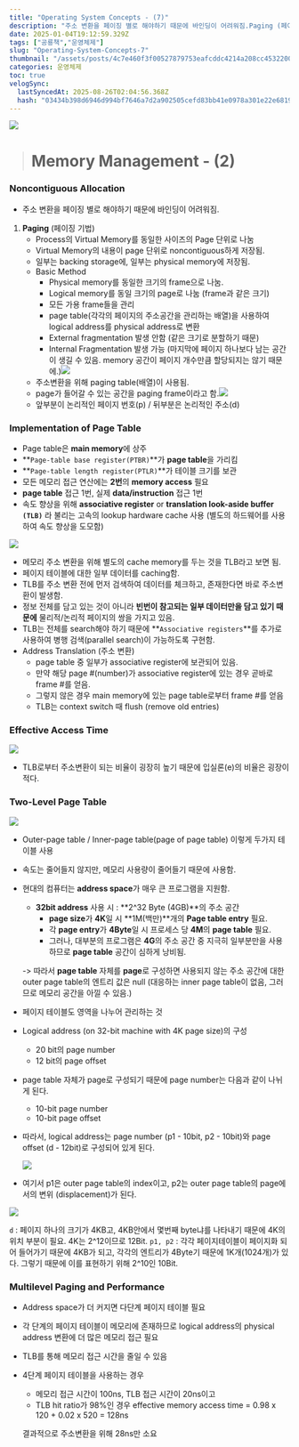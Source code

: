 ```yaml
---
title: "Operating System Concepts - (7)"
description: "주소 변환을 페이징 별로 해야하기 때문에 바인딩이 어려워짐.Paging (페이징 기법)Process의 Virtual Memory를 동일한 사이즈의 Page 단위로 나눔Virtual Memory의 내용이 page 단위로 noncontiguous하게 저장됨.일부는 back"
date: 2025-01-04T19:12:59.329Z
tags: ["공룡책","운영체제"]
slug: "Operating-System-Concepts-7"
thumbnail: "/assets/posts/4c7e460f3f00527879753eafcddc4214a208cc453220003693f71179b54f1d6b.png"
categories: 운영체제
toc: true
velogSync:
  lastSyncedAt: 2025-08-26T02:04:56.368Z
  hash: "03434b398d6946d994bf7646a7d2a902505cefd83bb41e0978a301e22e68196a"
---
```


![](/assets/posts/4c7e460f3f00527879753eafcddc4214a208cc453220003693f71179b54f1d6b.png)

> # Memory Management - (2)

### Noncontiguous Allocation

- 주소 변환을 페이징 별로 해야하기 때문에 바인딩이 어려워짐.

1. **Paging** (페이징 기법)
   - Process의 Virtual Memory를 동일한 사이즈의 Page 단위로 나눔
   - Virtual Memory의 내용이 page 단위로 noncontiguous하게 저장됨.
   - 일부는 backing storage에, 일부는 physical memory에 저장됨.
   - Basic Method
     - Physical memory를 동일한 크기의 frame으로 나눔.
     - Logical memory를 동일 크기의 page로 나눔 (frame과 같은 크기)
     - 모든 가용 frame들을 관리
     - page table(각각의 페이지의 주소공간을 관리하는 배열)을 사용하여 logical address를 physical address로 변환
     - External fragmentation 발생 안함 (같은 크기로 분할하기 때문)
     - Internal Fragmentation 발생 가능 (마지막에 페이지 하나보다 남는 공간이 생길 수 있음. memory 공간이 페이지 개수만큼 할당되지는 않기 때문에.)![](/assets/posts/1f7efb322e8cb2bd87313949a86a6ce6d56c677a76b38bea659714bb201cf9ca.png)
   - 주소변환을 위해 paging table(배열)이 사용됨.
   - page가 들어갈 수 있는 공간을 paging frame이라고 함.![](/assets/posts/d9db94acd87aac65e84658a9d5e77cfafd759303f7a95f6937ac462b3f3466c3.png)
   - 앞부분이 논리적인 페이지 번호(p) / 뒤부분은 논리적인 주소(d)

### Implementation of Page Table

- Page table은 **main memory**에 상주
- **`Page-table base register(PTBR)`**가 **page table**을 가리킴
- **`Page-table length register(PTLR)`**가 테이블 크기를 보관
- 모든 메모리 접근 연산에는 **2번**의 **memory access** 필요
- **page table** 접근 1번, 실제 **data/instruction** 접근 1번
- 속도 향상을 위해 **associative register** or **translation look-aside buffer** **`(TLB)`** 라 불리는 고속의 lookup hardware cache 사용 (별도의 하드웨어를 사용하여 속도 향상을 도모함)

![](/assets/posts/deed4f1462f91daaf44f31f16307770bd822cd7c9839a9f4930ca789ae9c8d7c.png)
- 메모리 주소 변환을 위해 별도의 cache memory를 두는 것을 TLB라고 보면 됨.
- 페이지 테이블에 대한 일부 데이터를 caching함.
- TLB를 주소 변환 전에 먼저 검색하여 데이터를 체크하고, 존재한다면 바로 주소변환이 발생함.
- 정보 전체를 담고 있는 것이 아니라 **빈번이 참고되는 일부 데이터만을 담고 있기 때문에** 물리적/논리적 페이지의 쌍을 가지고 있음.
- TLB는 전체를 search해야 하기 때문에 **`Associative registers`**를 추가로 사용하여 병행 검색(parallel search)이 가능하도록 구현함.
- Address Translation (주소 변환)
  - page table 중 일부가 associative register에 보관되어 있음.
  - 만약 해당 page #(number)가 associative register에 있는 경우 곧바로 frame #를 얻음.
  - 그렇지 않은 경우 main memory에 있는 page table로부터 frame #를 얻음
  - TLB는 context switch 때 flush (remove old entries)

### Effective Access Time
![](/assets/posts/04e17bacde444d68d9bda8b9f86a447221060a0efb2d526d3a22f858b6b993f5.png)
- TLB로부터 주소변환이 되는 비율이 굉장히 높기 때문에 입실론(e)의 비율은 굉장이 적다.


### Two-Level Page Table
![](/assets/posts/826f6b8fd6f049d2e48fd566f795a39c993e0388f48aa12b596862c646f14d19.png)

- Outer-page table / Inner-page table(page of page table) 이렇게 두가지 테이블 사용
- 속도는 줄어들지 않지만, 메모리 사용량이 줄어들기 때문에 사용함.
- 현대의 컴퓨터는 **address space**가 매우 큰 프로그램을 지원함.
  - **32bit address** 사용 시 : **2^32 Byte (4GB)**의 주소 공간
    - **page size**가 **4K**일 시 **1M(백만)**개의 **Page table entry** 필요.
    - 각 **page entry**가 **4Byte**일 시 프로세스 당 **4M**의 **page table** 필요.
    - 그러나, 대부분의 프로그램은 **4G**의 주소 공간 중 지극히 일부분만을 사용하므로 **page table** 공간이 심하게 낭비됨.
  
  -> 따라서 **page table** 자체를 **page**로 구성하면 사용되지 않는 주소 공간에 대한 outer page table의 엔트리 값은 null (대응하는 inner page table이 없음, 그러므로 메모리 공간을 아낄 수 있음.)

- 페이지 테이블도 영역을 나누어 관리하는 것
- Logical address (on 32-bit machine with 4K page size)의 구성
  - 20 bit의 page number
  - 12 bit의 page offset
- page table 자체가 page로 구성되기 때문에 page number는 다음과 같이 나뉘게 된다.
  - 10-bit page number
  - 10-bit page offset
- 따라서, logical address는 page number (p1 - 10bit, p2 - 10bit)와 page offset (d - 12bit)로 구성되어 있게 된다.

  ![](/assets/posts/b180f79b9598404df942a8ff4af2b21197fb7ea4b9b5d4a7aceda4d307c27296.png)
 
- 여기서 p1은 outer page table의 index이고, p2는 outer page table의 page에서의 변위 (displacement)가 된다.

![](/assets/posts/5c7035d0673932615eec74bddfa21befeef8b9d079a2a4b0f3e5248730f7af88.png)

`d` : 페이지 하나의 크기가 4KB고, 4KB안에서 몇번째 byte냐를 나타내기 때문에 4K의 위치 부분이 필요. 4K는 2^12이므로 12Bit.
`p1, p2` : 각각 페이지테이블이 페이지화 되어 들어가기 때문에 4KB가 되고, 각각의 엔트리가 4Byte기 때문에 1K개(1024개)가 있다. 그렇기 때문에 이를 표현하기 위해 2^10인 10Bit.

### Multilevel Paging and Performance
- Address space가 더 커지면 다단계 페이지 테이블 필요
- 각 단계의 페이지 테이블이 메모리에 존재하므로 logical address의 physical address 변환에 더 많은 메모리 접근 필요
- TLB를 통해 메모리 접근 시간을 줄일 수 있음
- 4단계 페이지 테이블을 사용하는 경우
  - 메모리 접근 시간이 100ns, TLB 접근 시간이 20ns이고
  - TLB hit ratio가 98%인 경우
  effective memory access time = 0.98 x 120 + 0.02 x 520 = 128ns
  
  결과적으로 주소변환을 위해 28ns만 소요